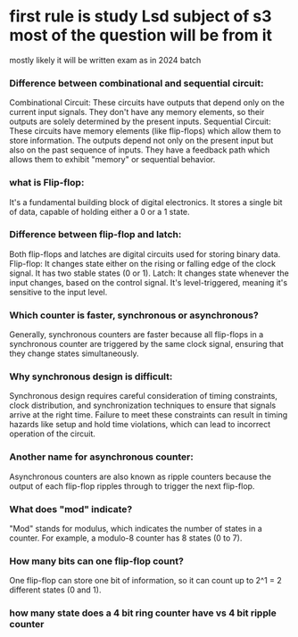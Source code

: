 # first  rule is study Lsd subject of s3 most of the question will be from it 
mostly likely it will be written exam as in 2024 batch 
### Difference between combinational and sequential circuit:
Combinational Circuit: These circuits have outputs that depend only on the current input signals. They don't have any memory elements, so their outputs are solely determined by the present inputs.
Sequential Circuit: These circuits have memory elements (like flip-flops) which allow them to store information. The outputs depend not only on the present input but also on the past sequence of inputs. They have a feedback path which allows them to exhibit "memory" or sequential behavior.
### what is Flip-flop:
It's a fundamental building block of digital electronics. It stores a single bit of data, capable of holding either a 0 or a 1 state.
### Difference between flip-flop and latch:
Both flip-flops and latches are digital circuits used for storing binary data.
Flip-flop: It changes state either on the rising or falling edge of the clock signal. It has two stable states (0 or 1).
Latch: It changes state whenever the input changes, based on the control signal. It's level-triggered, meaning it's sensitive to the input level.
### Which counter is faster, synchronous or asynchronous?
Generally, synchronous counters are faster because all flip-flops in a synchronous counter are triggered by the same clock signal, ensuring that they change states simultaneously.
### Why synchronous design is difficult:
Synchronous design requires careful consideration of timing constraints, clock distribution, and synchronization techniques to ensure that signals arrive at the right time. Failure to meet these constraints can result in timing hazards like setup and hold time violations, which can lead to incorrect operation of the circuit.
### Another name for asynchronous counter:
Asynchronous counters are also known as ripple counters because the output of each flip-flop ripples through to trigger the next flip-flop.
### What does "mod" indicate?
"Mod" stands for modulus, which indicates the number of states in a counter. For example, a modulo-8 counter has 8 states (0 to 7).

### How many bits can one flip-flop count?
One flip-flop can store one bit of information, so it can count up to 2^1 = 2 different states (0 and 1).

 ### how many state does a 4 bit ring counter have vs 4 bit ripple counter 
